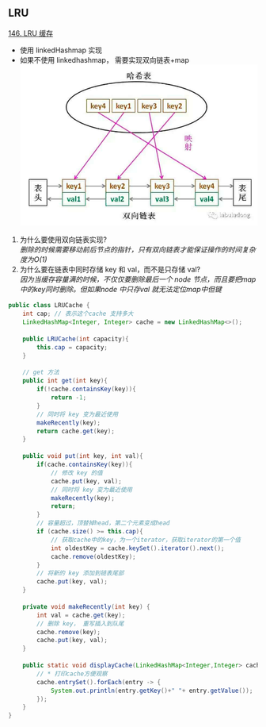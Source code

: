 ## LRU

[146. LRU 缓存](https://leetcode.cn/problems/lru-cache/)

- 使用 linkedHashmap 实现
- 如果不使用 linkedhashmap， 需要实现双向链表+map
![](lru.png "lru")

1. 为什么要使用双向链表实现?<br>
   *删除的时候需要移动前后节点的指针，只有双向链表才能保证操作的时间复杂度为O(1)*
2. 为什么要在链表中同时存储 key 和 val，而不是只存储 val?<br>
   *因为当缓存容量满的时候，不仅仅要删除最后一个 node 节点，而且要把map中的key同时删除。但如果node 中只存val 就无法定位map中但键*


```java
public class LRUCache {
    int cap; // 表示这个cache 支持多大
    LinkedHashMap<Integer, Integer> cache = new LinkedHashMap<>();

    public LRUCache(int capacity){
        this.cap = capacity;
    }

    // get 方法
    public int get(int key){
        if(!cache.containsKey(key)){
            return -1;
        }
        // 同时将 key 变为最近使用
        makeRecently(key);
        return cache.get(key);
    }

    public void put(int key, int val){
        if(cache.containsKey(key)){
            // 修改 key 的值
            cache.put(key, val);
            // 同时将 key 变为最近使用
            makeRecently(key);
            return;
        }
        // 容量超过，顶替掉head，第二个元素变成head
        if (cache.size() >= this.cap){
            // 获取cache中的key，为一个iterator，获取iterator的第一个值
            int oldestKey = cache.keySet().iterator().next();
            cache.remove(oldestKey);
        }
        // 将新的 key 添加到链表尾部
        cache.put(key, val);
    }

    private void makeRecently(int key) {
        int val = cache.get(key);
        // 删除 key， 重写插入到队尾
        cache.remove(key);
        cache.put(key, val);
    }

    public static void displayCache(LinkedHashMap<Integer,Integer> cache){
        // * 打印cache方便观察
        cache.entrySet().forEach(entry -> {
            System.out.println(entry.getKey()+" "+ entry.getValue());
        });
    }
}
```
